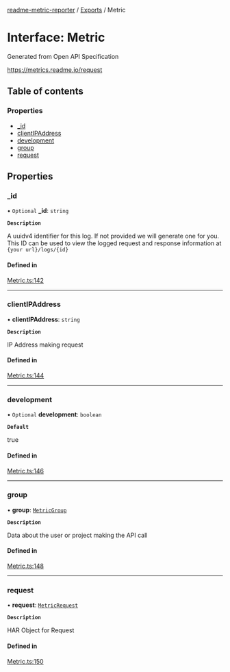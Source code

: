 [readme-metric-reporter](../README.md) / [Exports](../modules.md) / Metric

# Interface: Metric

Generated from Open API Specification

https://metrics.readme.io/request

## Table of contents

### Properties

- [\_id](Metric.md#_id)
- [clientIPAddress](Metric.md#clientipaddress)
- [development](Metric.md#development)
- [group](Metric.md#group)
- [request](Metric.md#request)

## Properties

### \_id

• `Optional` **\_id**: `string`

**`Description`**

A uuidv4 identifier for this log. If not provided we will generate one for you. This ID can be used to view the logged request and response information at `{your url}/logs/{id}`

#### Defined in

[Metric.ts:142](https://github.com/igrek8/readme-metric-reporter/blob/966dd02/src/Metric.ts#L142)

___

### clientIPAddress

• **clientIPAddress**: `string`

**`Description`**

IP Address making request

#### Defined in

[Metric.ts:144](https://github.com/igrek8/readme-metric-reporter/blob/966dd02/src/Metric.ts#L144)

___

### development

• `Optional` **development**: `boolean`

**`Default`**

true

#### Defined in

[Metric.ts:146](https://github.com/igrek8/readme-metric-reporter/blob/966dd02/src/Metric.ts#L146)

___

### group

• **group**: [`MetricGroup`](MetricGroup.md)

**`Description`**

Data about the user or project making the API call

#### Defined in

[Metric.ts:148](https://github.com/igrek8/readme-metric-reporter/blob/966dd02/src/Metric.ts#L148)

___

### request

• **request**: [`MetricRequest`](MetricRequest.md)

**`Description`**

HAR Object for Request

#### Defined in

[Metric.ts:150](https://github.com/igrek8/readme-metric-reporter/blob/966dd02/src/Metric.ts#L150)
